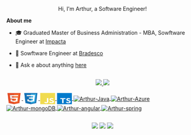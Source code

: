 <div align="center">

Hi, I'm Arthur, a Software Engineer!

</div>

**About me**
- 🎓 Graduated Master of Business Administration - MBA, Sowftware Engineer at [Impacta](https://www.impacta.edu.br/) 
- 💼 Sowftware Engineer at [Bradesco](https://banco.bradesco/html/classic/index.shtm)
- 💬 Ask e about anything [here](https://github.com/aarthurssl/aarthurssl/issues)

  ##

<div align="center">
  <a href="https://github.com/aarthurssl">
  <img height="150em" src="https://github-readme-stats.vercel.app/api?username=aarthurssl&show_icons=true&theme=cobalt&include_all_commits=true&count_private=true"/>
  <img height="150em" src="https://github-readme-stats.vercel.app/api/top-langs/?username=aarthurssl&layout=compact&langs_count=7&theme=cobalt"/>
</div>
  
<div style="display: inline_block"><br>
  <img align="center" alt="Arthur-HTML" height="30" width="40" src="https://raw.githubusercontent.com/devicons/devicon/master/icons/html5/html5-original.svg">
  <img align="center" alt="Arthur-CSS" height="30" width="40" src="https://raw.githubusercontent.com/devicons/devicon/master/icons/css3/css3-original.svg">
  <img align="center" alt="Arthur-Js" height="30" width="40" src="https://raw.githubusercontent.com/devicons/devicon/master/icons/javascript/javascript-plain.svg">
  <img align="center" alt="Arthur-Ts" height="30" width="40" src="https://raw.githubusercontent.com/devicons/devicon/master/icons/typescript/typescript-plain.svg">
  <img align="center" alt="Arthur-Java" height="30" width="40" src="https://cdn.jsdelivr.net/gh/devicons/devicon/icons/java/java-original.svg">
  <img align="center" alt="Arthur-Azure" height="30" width="40" src="https://cdn.jsdelivr.net/gh/devicons/devicon/icons/azure/azure-original.svg">
  <img align="center" alt="Arthur-mongoDB" height="30" width="40" src="https://cdn.jsdelivr.net/gh/devicons/devicon/icons/mongodb/mongodb-original-wordmark.svg"> 
  <img align="center" alt="Arthur-angular" height="30" width="40" src="https://cdn.jsdelivr.net/gh/devicons/devicon/icons/angularjs/angularjs-original.svg"> 
  <img align="center" alt="Arthur-spring" height="30" width="40" src="https://spring.io/img/logos/spring-initializr.svg"> 
  
  ##
 
<div style ="text-align: center"> 
  <a href="https://instagram.com/aarthurssl" target="_blank"><img src="https://img.shields.io/badge/-Instagram-%23E4405F?style=for-the-badge&logo=instagram&logoColor=white" target="_blank"></a>
  <a href = "mailto:arthurss2156@gmail.com"><img src="https://img.shields.io/badge/-Gmail-%23333?style=for-the-badge&logo=gmail&logoColor=white" target="_blank"></a>
  <a href="https://www.linkedin.com/in/arthur-souza-silva/" target="_blank"><img src="https://img.shields.io/badge/-LinkedIn-%230077B5?style=for-the-badge&logo=linkedin&logoColor=white" target="_blank"></a> 
 
</div>
